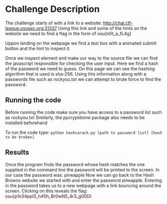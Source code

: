 # Challenge Description
The challenge starts of with a link to a website: http://chal.ctf-league.osusec.org:31337
Using this link and some of the hints on the website we need to find a flag in the form of osu{n0t_a_fL4g}

Uppon landing on the webpage we find a text box with a animated submit button and the hint to inspect it

Once we inspect element and make our way to the source file we can find the javascript responsible for checking the user input. Here we find a hash of the password we need to guess.
On this page we can see the hashing algorithm that is used is sha-256. Using this information along with a passwords file such as rockyou.txt we can attempt to brute force to find the password.

## Running the code
Before running the code make sure you have access to a password list such as rockyou.txt
Similarly, the pycryptdome package also needs to be installed beforehand

To run the code type:
```python hashcarack.py [path to password list] [hash to be broken]```

## Results
Once the program finds the password whose hash matches the one supplied in the command line the password will be printed to the screen.
In our case the password was: pineapple
Now we can go back to the Hash Browns website we started with and enter the password pineapple.
Entering in the password takes us to a new webpage with a link bouncing around the screen. Clicking on this reveals the flag: osu{p1n34ppl3_h45h_Br0wN5_4r3_g00D}
